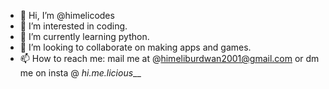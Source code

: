 - 👋 Hi, I’m @himelicodes
- 👀 I’m interested in coding.
- 🌱 I’m currently learning python.
- 💞️ I’m looking to collaborate on making apps and games.
- 📫 How to reach me: mail me at @himeliburdwan2001@gmail.com or dm me on insta @ _hi.me.licious___

<!---
himelicodes/himelicodes is a ✨ special ✨ repository because its `README.md` (this file) appears on your GitHub profile.
You can click the Preview link to take a look at your changes.
--->
